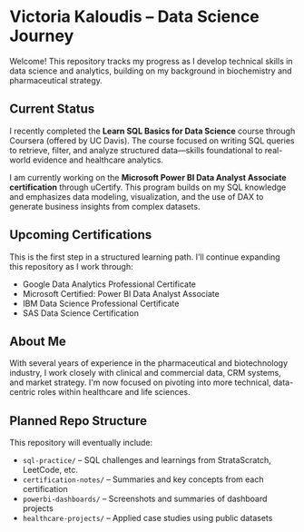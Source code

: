 # Victoria Kaloudis – Data Science Journey

Welcome! This repository tracks my progress as I develop technical skills in data science and analytics, building on my background in biochemistry and pharmaceutical strategy.

## Current Status
I recently completed the **Learn SQL Basics for Data Science** course through Coursera (offered by UC Davis). The course focused on writing SQL queries to retrieve, filter, and analyze structured data—skills foundational to real-world evidence and healthcare analytics.

I am currently working on the **Microsoft Power BI Data Analyst Associate certification** through uCertify. This program builds on my SQL knowledge and emphasizes data modeling, visualization, and the use of DAX to generate business insights from complex datasets.


## Upcoming Certifications
This is the first step in a structured learning path. I’ll continue expanding this repository as I work through:

- Google Data Analytics Professional Certificate
- Microsoft Certified: Power BI Data Analyst Associate
- IBM Data Science Professional Certificate
- SAS Data Science Certification

## About Me
With several years of experience in the pharmaceutical and biotechnology industry, I work closely with clinical and commercial data, CRM systems, and market strategy. I'm now focused on pivoting into more technical, data-centric roles within healthcare and life sciences.

## Planned Repo Structure
This repository will eventually include:
- `sql-practice/` – SQL challenges and learnings from StrataScratch, LeetCode, etc.
- `certification-notes/` – Summaries and key concepts from each certification
- `powerbi-dashboards/` – Screenshots and summaries of dashboard projects
- `healthcare-projects/` – Applied case studies using public datasets
